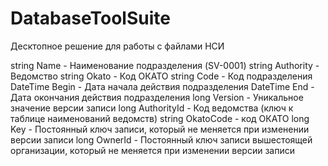 # DatabaseToolSuite
Десктопное решение для работы с файлами НСИ


string Name - Наименование подразделения (SV-0001)
string Authority - Ведомство
string Okato - Код ОКАТО
string Code - Код подразделения
DateTime Begin - Дата начала действия подразделения
DateTime End - Дата окончания действия подразделения
long Version - Уникальное значение версии записи
long AuthorityId - Код ведомства (ключ к таблице наименований ведомств)
string OkatoCode - код ОКАТО
long Key - Постоянный ключ записи, который не меняется при изменении версии записи
long OwnerId - Постоянный ключ записи вышестоящей организации, который не меняется при изменении версии записи
